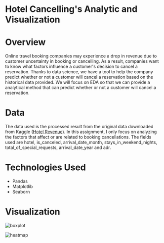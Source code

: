 # Hotel Cancelling's Analytic and Visualization

# Overview
Online travel booking companies may experience a drop in revenue due to customer uncertainty in booking or cancelling. As a result, companies want to know what factors influence a customer's decision to cancel a reservation. Thanks to data science, we have a tool to help the company predict whether or not a customer will cancel a reservation based on the historical data provided. We will focus on EDA so that we can provide a analytical method that can predict whether or not a customer will cancel a reservation.

# Data
The data used is the processed result from the original data downloaded from Kaggle ([Hotel Revenue](https://www.kaggle.com/datasets/govindkrishnadas/hotel-revenue)). In this assignment, I only focus on analyzing the factors that affect or are related to booking cancellations. The fields used are hotel, is_canceled, arrival_date_month, stays_in_weekend_nights, total_of_special_requests, arrival_date_year and adr.

# Technologies Used
* Pandas
* Matplotlib
* Seaborn

# Visualization
![boxplot](https://user-images.githubusercontent.com/122539964/230527136-3f349cf5-9a4d-4aaf-8776-ad3bf3f58392.png)

![heatmap](https://user-images.githubusercontent.com/122539964/230526370-bb113b07-11bc-4853-b790-65b889883dcc.png)
